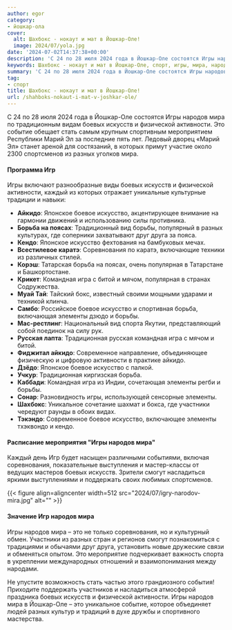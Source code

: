 ```yaml
---
author: egor
category:
- йошкар-ола
cover:
  alt: Шахбокс - нокаут и мат в Йошкар-Оле!
  image: 2024/07/yola.jpg
date: '2024-07-02T14:37:38+00:00'
description: 'С 24 по 28 июля 2024 года в Йошкар-Оле состоятся Игры народов мира по традиционным видам боевых искусств и физической активности. Это событие обещает...'
keywords: Шахбокс - нокаут и мат в Йошкар-Оле, спорт, игры, мира, народов, искусство, боевых, искусств, активности, это, разных, боевое, борьба, элементы, физической, игр, айкидо
summary: 'С 24 по 28 июля 2024 года в Йошкар-Оле состоятся Игры народов мира по традиционным видам боевых искусств и физической активности. Это событие обещает...'
tag:
- спорт
title: Шахбокс - нокаут и мат в Йошкар-Оле!
url: /shahboks-nokaut-i-mat-v-joshkar-ole/
---
```


С 24 по 28 июля 2024 года в Йошкар-Оле состоятся Игры народов мира по традиционным видам боевых искусств и физической активности. Это событие обещает стать самым крупным спортивным мероприятием Республики Марий Эл за последние пять лет. Ледовый дворец «Марий Эл» станет ареной для состязаний, в которых примут участие около 2300 спортсменов из разных уголков мира.

#### Программа Игр

Игры включают разнообразные виды боевых искусств и физической активности, каждый из которых отражает уникальные культурные традиции и навыки:

- **Айкидо**: Японское боевое искусство, акцентирующее внимание на гармонии движений и использованию силы противника.
- **Борьба на поясах**: Традиционный вид борьбы, популярный в разных культурах, где соперники захватывают друг друга за пояса.
- **Кендо**: Японское искусство фехтования на бамбуковых мечах.
- **Всестилевое каратэ**: Соревнования по каратэ, включающие техники из различных стилей.
- **Корэш**: Татарская борьба на поясах, очень популярная в Татарстане и Башкортостане.
- **Крикет**: Командная игра с битой и мячом, популярная в странах Содружества.
- **Муай Тай**: Тайский бокс, известный своими мощными ударами и техникой клинча.
- **Самбо**: Российское боевое искусство и спортивная борьба, включающая элементы дзюдо и борьбы.
- **Мас-рестлинг**: Национальный вид спорта Якутии, представляющий собой поединок на силу рук.
- **Русская лапта**: Традиционная русская командная игра с мячом и битой.
- **Фиджитал айкидо**: Современное направление, объединяющее физическую и цифровую активности в практике айкидо.
- **Дзёдо**: Японское боевое искусство с палкой.
- **Учкур**: Традиционная киргизская борьба.
- **Каббади**: Командная игра из Индии, сочетающая элементы регби и борьбы.
- **Сонар**: Разновидность игры, использующей сенсорные элементы.
- **Шахбокс**: Уникальное сочетание шахмат и бокса, где участники чередуют раунды в обоих видах.
- **Тэкэндо**: Современное боевое искусство, включающее элементы тхэквондо и кендо.

#### Расписание мероприятия "Игры народов мира"

Каждый день Игр будет насыщен различными событиями, включая соревнования, показательные выступления и мастер-классы от ведущих мастеров боевых искусств. Зрители смогут насладиться яркими выступлениями и поддержать своих любимых спортсменов.

{{< figure align=aligncenter width=512 src="2024/07/igry-narodov-mira.jpg" alt="" >}}

#### Значение Игр народов мира

Игры народов мира – это не только соревнования, но и культурный обмен. Участники из разных стран и регионов смогут познакомиться с традициями и обычаями друг друга, установить новые дружеские связи и обменяться опытом. Это мероприятие подчеркивает важность спорта в укреплении международных отношений и взаимопонимания между народами.

Не упустите возможность стать частью этого грандиозного события! Приходите поддержать участников и насладиться атмосферой праздника боевых искусств и физической активности. Игры народов мира в Йошкар-Оле – это уникальное событие, которое объединяет людей разных культур и традиций в духе дружбы и спортивного мастерства.